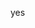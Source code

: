 <!--
### Hey World 👋🏻, I'm Pavlos!!
- 👨🏽‍💻 I’m currently working on App Development in C
- 🌱 I’m currently learning **[C](http://www.open-std.org/jtc1/sc22/wg14/ "C")** 
<br>

## 💻 I'm currently working on

<a href="http://www.open-std.org/jtc1/sc22/wg14/" target="_blank"><img src="https://github.com/github/explore/blob/main/topics/c/c.png">
<br/>

## 🧠 Using

<img src="https://github.com/github/explore/blob/main/topics/c/c.png">
<br/>
<br/>
<br/>

![My github stats](https://github-readme-stats.vercel.app/api?username=Pavlos-Efstathiou&show_icons=true) -->
yes
